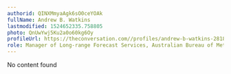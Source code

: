 ```yaml
---
authorid: QINXMmyaAgk6sO0ceYOAk
fullName: Andrew B. Watkins
lastmodified: 1524652335.758805
photo: QnUwYwj5Ku2a0o60kg6Oy
profileUrl: https://theconversation.com//profiles/andrew-b-watkins-2818
role: Manager of Long-range Forecast Services, Australian Bureau of Meteorology
---
```

No content found